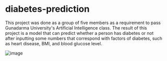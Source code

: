 # diabetes-prediction

This project was done as a group of five members as a requirement to pass Gunadarma University's Artificial Intelligence class. The result of this project is a model that can predict whether a person has diabetes or not after inputting some numbers that correspond with factors of diabetes, such as heart disease, BMI, and blood glucose level.

![image](https://github.com/zaidanabhi/diabetes-prediction/assets/111061159/31331cc0-7c9c-4dca-aec5-48b58aaecebd)
